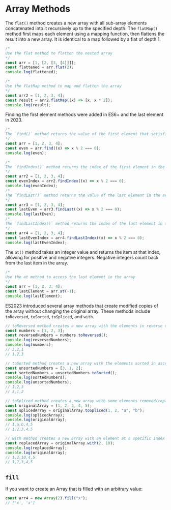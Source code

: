 # Array Methods

The `flat()` method creates a new array with all sub-array elements concatenated into it recursively up to the specified depth. The `flatMap()` method first maps each element using a mapping function, then flattens the result into a new array. It is identical to a map followed by a flat of depth 1.

```js
/*
Use the flat method to flatten the nested array
*/
const arr = [1, [2, [3, [4]]]];
const flattened = arr.flat(2);
console.log(flattened);

/*
Use the flatMap method to map and flatten the array
*/
const arr2 = [1, 2, 3, 4];
const result = arr2.flatMap((x) => [x, x * 2]);
console.log(result);
```

Finding the first element methods were added in ES6+ and the last element in 2023.

```js
/*
The `find()` method returns the value of the first element that satisfies the provided testing function. 
*/
const arr = [1, 2, 3, 4];
const even = arr.find((x) => x % 2 === 0);
console.log(even);

/*
The `findIndex()` method returns the index of the first element in the array that satisfies the provided testing function. Otherwise, it returns -1.
*/
const arr2 = [1, 2, 3, 4];
const evenIndex = arr2.findIndex((x) => x % 2 === 0);
console.log(evenIndex);
/*
The `findLast()` method returns the value of the last element in the array that satisfies the provided testing function. Otherwise, undefined is returned.
*/
const arr3 = [1, 2, 3, 4];
const lastEven = arr3.findLast((x) => x % 2 === 0);
console.log(lastEven);
/*
The `findLastIndex()` method returns the index of the last element in the array that satisfies the provided testing function. Otherwise, it returns -1.
*/
const arr4 = [1, 2, 3, 4];
const lastEvenIndex = arr4.findLastIndex((x) => x % 2 === 0);
console.log(lastEvenIndex);
```

The `at()` method takes an integer value and returns the item at that index, allowing for positive and negative integers. Negative integers count back from the last item in the array.

```js
/*
Use the at method to access the last element in the array
*/
const arr = [1, 2, 3, 4];
const lastElement = arr.at(-1);
console.log(lastElement);
```

ES2023 introduced several array methods that create modified copies of the array without changing the original array. These methods include `toReversed`, `toSorted`, `toSpliced`, and `with`.

```js
// toReversed method creates a new array with the elements in reverse order
const numbers = [1, 2, 3];
const reversedNumbers = numbers.toReversed();
console.log(reversedNumbers);
console.log(numbers);
// 3,2,1
// 1,2,3

// toSorted method creates a new array with the elements sorted in ascending order
const unsortedNumbers = [3, 1, 2];
const sortedNumbers = unsortedNumbers.toSorted();
console.log(sortedNumbers);
console.log(unsortedNumbers);
// 1,2,3
// 3,1,2

// toSpliced method creates a new array with some elements removed/replaced
const originalArray = [1, 2, 3, 4, 5];
const splicedArray = originalArray.toSpliced(1, 2, "a", "b");
console.log(splicedArray);
console.log(originalArray);
// 1,a,b,4,5
// 1,2,3,4,5

// with method creates a new array with an element at a specific index replaced
const replacedArray = originalArray.with(2, 10);
console.log(replacedArray);
console.log(originalArray);
// 1,2,10,4,5
// 1,2,3,4,5
```

## `fill`

If you want to create an Array that is filled with an arbitrary value:

```js
const arr4 = new Array(2).fill("x");
// ['x', 'x']
```
